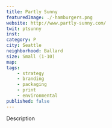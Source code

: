 ```yaml
---
title: Partly Sunny
featuredImage: ./-hamburgers.png
website: http://www.partly-sunny.com/
twit: ptsunny
inst: 
category: P
city: Seattle
neighborhood: Ballard
size: Small (1-10)
map: 
tags:
    - strategy
    - branding
    - packaging
    - print
    - environmental
published: false
---
```


Description
